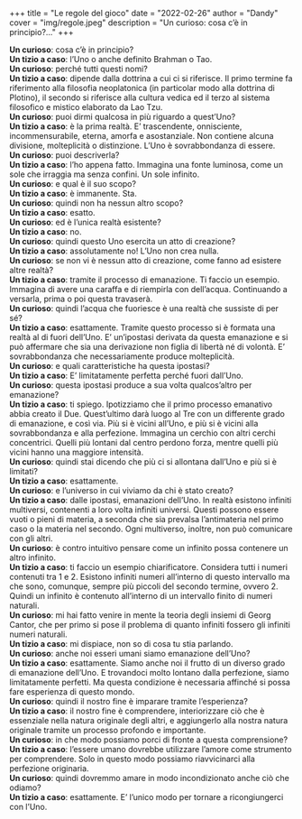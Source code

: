 +++
title = "Le regole del gioco"
date = "2022-02-26"
author = "Dandy"
cover = "img/regole.jpeg"
description = "Un curioso: cosa c’è in principio?..."
+++

**Un curioso**: cosa c’è in principio?  
**Un tizio a caso**: l’Uno o anche definito Brahman o Tao.  
**Un curioso**: perché tutti questi nomi?  
**Un tizio a caso**: dipende dalla dottrina a cui ci si riferisce. Il primo termine fa riferimento alla filosofia neoplatonica (in particolar modo alla dottrina di Plotino), il secondo si riferisce alla cultura vedica ed il terzo al sistema filosofico e mistico elaborato da Lao Tzu.  
**Un curioso**: puoi dirmi qualcosa in più riguardo a quest’Uno?  
**Un tizio a caso**: è la prima realtà. E’ trascendente, onnisciente, incommensurabile, eterna, amorfa e asostanziale. Non contiene alcuna divisione, molteplicità o distinzione. L’Uno è sovrabbondanza di essere.  
**Un curioso**: puoi descriverla?  
**Un tizio a caso**: l’ho appena fatto. Immagina una fonte luminosa, come un sole che irraggia ma senza confini. Un sole infinito.  
**Un curioso**: e qual è il suo scopo?  
**Un tizio a caso**: è immanente. Sta.  
**Un curioso**: quindi non ha nessun altro scopo?  
**Un tizio a caso**: esatto.  
**Un curioso**: ed è l’unica realtà esistente?  
**Un tizio a caso**: no.  
**Un curioso**: quindi questo Uno esercita un atto di creazione?  
**Un tizio a caso**: assolutamente no! L’Uno non crea nulla.  
**Un curioso**: se non vi è nessun atto di creazione, come fanno ad esistere altre realtà?  
**Un tizio a caso**: tramite il processo di emanazione. Ti faccio un esempio. Immagina di avere una caraffa e di riempirla con dell’acqua. Continuando a versarla, prima o poi questa travaserà.  
**Un curioso**: quindi l’acqua che fuoriesce è una realtà che sussiste di per sé?  
**Un tizio a caso**: esattamente. Tramite questo processo si è formata una realtà al di fuori dell’Uno. E’ un’ipostasi derivata da questa emanazione e si può affermare che sia una derivazione non figlia di libertà né di volontà. E’ sovrabbondanza che necessariamente produce molteplicità.  
**Un curioso**: e quali caratteristiche ha questa ipostasi?  
**Un tizio a caso**: E’ limitatamente perfetta perché fuori dall’Uno.  
**Un curioso**: questa ipostasi produce a sua volta qualcos’altro per emanazione?  
**Un tizio a caso**: ti spiego. Ipotizziamo che il primo processo emanativo abbia creato il Due. Quest’ultimo darà luogo al Tre con un differente grado di emanazione, e così via. Più si è vicini all’Uno, e più si è vicini alla sovrabbondanza e alla perfezione. Immagina un cerchio con altri cerchi concentrici. Quelli più lontani dal centro perdono forza, mentre quelli più vicini hanno una maggiore intensità.  
**Un curioso**: quindi stai dicendo che più ci si allontana dall’Uno e più si è limitati?  
**Un tizio a caso**: esattamente.  
**Un curioso**: e l’universo in cui viviamo da chi è stato creato?  
**Un tizio a caso**: dalle ipostasi, emanazioni dell’Uno. In realtà esistono infiniti multiversi, contenenti a loro volta infiniti universi. Questi possono essere vuoti o pieni di materia, a seconda che sia prevalsa l’antimateria nel primo caso o la materia nel secondo. Ogni multiverso, inoltre, non può comunicare con gli altri.  
**Un curioso**: è contro intuitivo pensare come un infinito possa contenere un altro infinito.  
**Un tizio a caso**: ti faccio un esempio chiarificatore. Considera tutti i numeri contenuti tra 1 e 2. Esistono infiniti numeri all’interno di questo intervallo ma che sono, comunque, sempre più piccoli del secondo termine, ovvero 2. Quindi un infinito è contenuto all’interno di un intervallo finito di numeri naturali.  
**Un curioso**: mi hai fatto venire in mente la teoria degli insiemi di Georg Cantor, che per primo si pose il problema di quanto infiniti fossero gli infiniti numeri naturali.  
**Un tizio a caso**: mi dispiace, non so di cosa tu stia parlando.  
**Un curioso**: anche noi esseri umani siamo emanazione dell’Uno?  
**Un tizio a caso**: esattamente. Siamo anche noi il frutto di un diverso grado di emanazione dell’Uno. E trovandoci molto lontano dalla perfezione, siamo limitatamente perfetti. Ma questa condizione è necessaria affinché si possa fare esperienza di questo mondo.  
**Un curioso**: quindi il nostro fine è imparare tramite l’esperienza?  
**Un tizio a caso**: il nostro fine è comprendere, interiorizzare ciò che è essenziale nella natura originale degli altri, e aggiungerlo alla nostra natura originale tramite un processo profondo e importante.  
**Un curioso**: in che modo possiamo porci di fronte a questa comprensione? 
**Un tizio a caso**: l’essere umano dovrebbe utilizzare l’amore come strumento per comprendere. Solo in questo modo possiamo riavvicinarci alla perfezione originaria.  
**Un curioso**: quindi dovremmo amare in modo incondizionato anche ciò che odiamo?  
**Un tizio a caso**: esattamente. E’ l’unico modo per tornare a ricongiungerci con l’Uno.  
